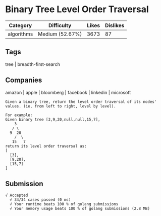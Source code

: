 # Binary Tree Level Order Traversal
| Category   | Difficulty      | Likes | Dislikes |
|------------|-----------------|-------|----------|
| algorithms | Medium (52.67%) | 3673  | 87       |

## Tags
tree | breadth-first-search

## Companies
amazon | apple | bloomberg | facebook | linkedin | microsoft
```
Given a binary tree, return the level order traversal of its nodes' values. (ie, from left to right, level by level).

For example:
Given binary tree [3,9,20,null,null,15,7],
    3
   / \
  9  20
    /  \
   15   7
return its level order traversal as:
[
  [3],
  [9,20],
  [15,7]
]
```

## Submission
```
√ Accepted
  √ 34/34 cases passed (0 ms)
  √ Your runtime beats 100 % of golang submissions
  √ Your memory usage beats 100 % of golang submissions (2.8 MB)
```